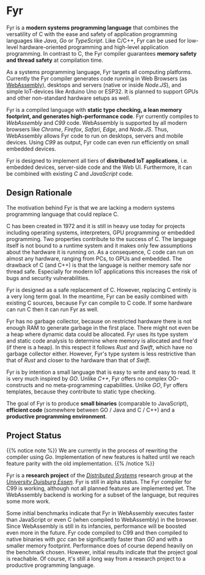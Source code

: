 # Fyr

Fyr is a **modern systems programming language** that combines the versatility of C with the ease and safety of application programming languages like _Java_, _Go_ or _TypeScript_.
Like C/C++, Fyr can be used for low-level hardware-oriented programming and high-level application programming.
In contrast to C, the Fyr compiler guarantees **memory safety and thread safety** at compilation time.

As a systems programming language, Fyr targets all computing platforms.
Currently the Fyr compiler generates code running in Web Browsers (as [WebAssembly](http://webassembly.org)), desktops and servers (native or inside _Node.JS_), and simple IoT-devices like Arduino Uno or ESP32.
It is planned to support GPUs and other non-standard hardware setups as well.

Fyr is a compiled language with **static type checking, a lean memory footprint, and generates high-performance code**.
Fyr currently compiles to _WebAssembly_ and _C99_ code.
WebAssembly is supported by all modern browsers like _Chrome_, _Firefox_, _Safari_, _Edge_, and _Node.JS_.
Thus, WebAssembly allows Fyr code to run on desktops, servers and mobile devices.
Using _C99_ as output, Fyr code can even run efficiently on small embedded devices.

Fyr is designed to implement all tiers of **distributed IoT applications**, i.e. embedded devices, server-side code and the Web UI. 
Furthermore, it can be combined with existing _C_ and _JavaScript_ code.

## Design Rationale

The motivation behind Fyr is that we are lacking a modern systems programming language that could replace C.

C has been created in 1972 and it is still in heavy use today for projects including operating systems, interpreters, GPU programming or embedded programming.
Two properties contribute to the success of C.
The language itself is not bound to a runtime system and it makes only few assumptions about the hardware it is running on.
As a consequence, C code can run on almost any hardware, ranging from PCs, to GPUs and embedded.
The drawback of C (and C++) is that the language is neither memory safe nor thread safe.
Especially for modern IoT applications this increases the risk of bugs and security vulnerabilities.

Fyr is designed as a safe replacement of C.
However, replacing C entirely is a very long term goal.
In the meantime, Fyr can be easily combined with existing C sources, because Fyr can compile to C code.
If some hardware can run C then it can run Fyr as well.

Fyr has no garbage collector, because on restricted hardware there is not enough RAM to generate garbage in the first place.
There might not even be a heap where dynamic data could be allocated.
Fyr uses its type system and static code analysis to determine where memory is allocated and free'd (if there is a heap).
In this respect it follows _Rust_ and _Swift_, which have no garbage collector either.
However, Fyr's type system is less restrictive than that of _Rust_ and closer to the hardware than that of _Swift_.

Fyr is by intention a small language that is easy to write and easy to read.
It is very much inspired by _GO_.
Unlike _C++_, Fyr offers no complex OO-constructs and no meta-programming capabilities.
Unlike _GO_, Fyr offers templates, because they contribute to static type checking.

The goal of Fyr is to produce **small binaries** (comparable to JavaScript), **efficient code** (somewhere between GO / Java and C / C++) and a **productive programming environment**.

## Project Status

{{% notice note %}}
We are currently in the process of rewriting the compiler using _Go_. Implementation of new features is halted until we reach feature parity with the old implementation.
{{% /notice %}}

Fyr is a **research project** of the [_Distributed Systems_](http://www.vs.uni-due.de) research group at the [_University Duisburg Essen_](http://www.uni-due.de).
Fyr is still in alpha status.
The Fyr compiler for C99 is working, although not all planned features are implemented yet.
The WebAssembly backend is working for a subset of the language, but requires some more work.

Some initial benchmarks indicate that Fyr in WebAssembly executes faster than JavaScript or even C (when compiled to WebAssembly) in the browser.
Since WebAssembly is still in its infancies, performance will be boosted even more in the future.
Fyr code compiled to C99 and then compiled to native binaries with _gcc_ can be significantly faster than _GO_ and with a smaller memory footprint.
Performance does of course depend heavily on the benchmark chosen.
However, initial results indicate that the project goal is reachable.
Of course, it's still a long way from a research project to a productive programming language.
